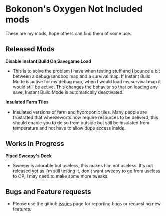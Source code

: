 # **Bokonon's Oxygen Not Included mods**

These are my mods, hope others can find them of some use.

## **Released Mods**

**Disable Instant Build On Savegame Load**
- This is to solve the problem I have when testing stuff and I bounce a bit between a debug/sandbox map and a survival map.  If Instant Build Mode is active for my debug map, when I would load my survival map it would still be active.  This changes the behavior so that on loading any save, Instant Build Mode is automatically deactivated.

**Insulated Farm Tiles**
- Insulated versions of farm and hydroponic tiles.  Many people are frustrated that wheezeworts now require resources to be deliverd, this should enable you to do so from outside but still be insulated from temperature and not have to allow dupe access inside.

## **Works In Progress**

**Piped Sweepy's Dock**
- Sweepy is adorable but useless, this makes him not useless.  It's not released yet as I'm still testing it, don't want sweepy to go from useless to OP, I may need to make some more tweaks.

## **Bugs and Feature requests**
- Please use the github [issues](https://github.com/Bokonon-ONI/ONI-Mods/issues) page for reporting bugs or requesting new features.
